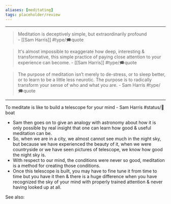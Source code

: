 ```yaml
---
aliases: [meditating]
tags: placeholder/review 
---
```

---
> Meditation is deceptively simple, but extraordinarily profound  
> \- [[Sam Harris]]
> #type/🗯quote 

> It's almost impossible to exaggerate how deep, interesting & transformative, this simple practice of paying close attention to your experience can become. 
> \- [[Sam Harris]]
> #type/🗯quote 

> The purpose of meditation isn’t merely to de-stress, or to sleep better, or to learn to be a little less neurotic. The purpose is to radically transform your sense of who and what you are. 
> \- Sam Harris
> #type/🗯quote 


---

To meditate is like to build a telescope for your mind - Sam Harris #status/🍃boat 
- Sam then goes on to give an analogy with astronomy about how it is only possible by real insight that one can learn how good & useful meditation can be.
- So, when we are in a city, we almost cannot see much in the night sky, but because we have experienced the beauty of 
it, when we were countryside or we have seen pictures of telescope, we know how good the night sky is.
- With respect to our mind, the conditions were never so good, meditation is a method for creating those conditions.
- Once this telescope is built, you may have to fine tune it from time to time but you have it then & there is a huge difference when you have recognized the sky of your mind with properly trained attention & never having looked up at all.

See also:


